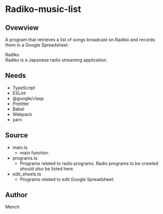 # Radiko-music-list

## Ovewview

A program that retrieves a list of songs broadcast on Radiko and records them in a Google Spreadsheet.

Radiko  
Radiko is a Japanese radio streaming application.

## Needs

- TypeScript
- ESLint
- @google/clasp
- Pretitter
- Babel
- Webpack
- yarn

## Source

- main.ts
  - main function
- programs.ts
  - Programs related to radio programs. Radio programs to be crawled should also be listed here.
- edit_sheets.ts
  - Programs related to edit Google Spreadsheet.

## Author

Mench
